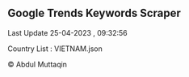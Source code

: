 

## Google Trends Keywords Scraper 
 
Last Update 25-04-2023 , 09:32:56

Country List :
VIETNAM.json



© Abdul Muttaqin 
